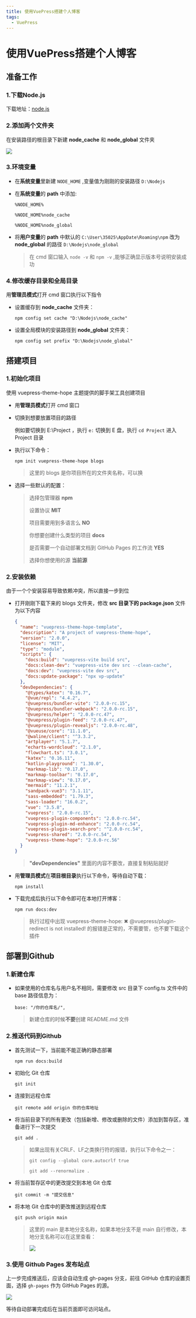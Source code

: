 ```yaml
---
title: 使用VuePress搭建个人博客
tags:
  - VuePress
---
```


# 使用VuePress搭建个人博客

##  准备工作

### 1.下载Node.js

下载地址：[node.js](https://nodejs.org/en/)

### 2.添加两个文件夹

在安装路径的根目录下新建 **node_cache** 和 **node_global** 文件夹

![](https://github.com/kef25055/Typoraimg/blob/main/blog/note/Vuepress/nodejs.png?raw=true)

### 3.环境变量

- 在**系统变量**里新建 `NODE_HOME` ,变量值为刚刚的安装路径 `D:\Nodejs`

- 在**系统变量**的 **path** 中添加:

   `%NODE_HOME%` 

   `%NODE_HOME%node_cache` 

   `%NODE_HOME%node_global`

- 将**用户变量**的 **path** 中默认的 `C:\User\35025\AppDate\Roaming\npm` 改为 **node_global** 的路径 `D:\Nodejs\node_global`

   > 在 cmd 窗口输入 `node -v` 和 `npm -v` ,能够正确显示版本号说明安装成功

### 4.修改缓存目录和全局目录

用**管理员模式**打开 cmd 窗口执行以下指令

- 设置缓存到 **node_cache** 文件夹：

  ```shell
  npm config set cache "D:\Nodejs\node_cache"
  ```

  

- 设置全局模块的安装路径到 **node_global** 文件夹：

  ```shell
  npm config set prefix "D:\Nodejs\node_global"
  ```
  
  

## 搭建项目

### 1.初始化项目

使用 vuepress-theme-hope 主题提供的脚手架工具创建项目

- 用**管理员模式**打开 cmd 窗口

- 切换到想要放置项目的路径

  例如要切换到 E:\Project ，执行 `e:` 切换到 E 盘，执行 `cd Project` 进入 Project 目录

- 执行以下命令：

  ```shell
  npm init vuepress-theme-hope blogs
  ```

  > 这里的 blogs 是你项目所在的文件夹名称，可以换

- 选择一些默认的配置：

  > 选择包管理器 **npm** 
  >
  > 设置协议 **MIT**
  >
  > 项目需要用到多语言么 **NO**
  >
  > 你想要创建什么类型的项目 **docs**
  >
  > 是否需要一个自动部署文档到 GitHub Pages 的工作流 **YES**
  >
  > 选择你想使用的源 **当前源**

### 2.安装依赖

由于一个个安装容易导致依赖冲突，所以直接一步到位

- 打开刚刚下载下来的 blogs 文件夹，修改 **src 目录下的 package.json** 文件为以下内容

  ```json
  {
    "name": "vuepress-theme-hope-template",
    "description": "A project of vuepress-theme-hope",
    "version": "2.0.0",
    "license": "MIT",
    "type": "module",
    "scripts": {
      "docs:build": "vuepress-vite build src",
      "docs:clean-dev": "vuepress-vite dev src --clean-cache",
      "docs:dev": "vuepress-vite dev src",
      "docs:update-package": "npx vp-update"
    },
    "devDependencies": {
      "@types/katex": "0.16.7",
      "@vue/repl": "4.4.2",
      "@vuepress/bundler-vite": "2.0.0-rc.15",
      "@vuepress/bundler-webpack": "2.0.0-rc.15",
      "@vuepress/helper": "2.0.0-rc.47",
      "@vuepress/plugin-feed": "2.0.0-rc.47",
      "@vuepress/plugin-revealjs": "2.0.0-rc.48",
      "@vueuse/core": "11.1.0",
      "@waline/client": "^3.3.2",
      "artplayer": "5.1.7",
      "echarts-wordcloud": "2.1.0",
      "flowchart.ts": "3.0.1",
      "katex": "0.16.11",
      "kotlin-playground": "1.30.0",
      "markmap-lib": "0.17.0",
      "markmap-toolbar": "0.17.0",
      "markmap-view": "0.17.0",
      "mermaid": "11.2.1",
      "sandpack-vue3": "3.1.11",
      "sass-embedded": "1.79.3",
      "sass-loader": "16.0.2",
      "vue": "3.5.8",
      "vuepress": "2.0.0-rc.15",
      "vuepress-plugin-components": "2.0.0-rc.54",
      "vuepress-plugin-md-enhance": "2.0.0-rc.54",
      "vuepress-plugin-search-pro": "^2.0.0-rc.54",
      "vuepress-shared": "2.0.0-rc.54",
      "vuepress-theme-hope": "2.0.0-rc.56"
    }
  }
  ```

  > **"devDependencies"** 里面的内容不要改，直接复制粘贴就好

- 用**管理员模式**在**项目根目录**执行以下命令，等待自动下载：

  ```shell
  npm install
  ```

- 下载完成后执行以下命令即可在本地打开博客：

  ```shell
  npm run docs:dev
  ```
  
  > 执行过程中出现 vuepress-theme-hope:  ✖ @vuepress/plugin-redirect is not installed! 的报错是正常的，不需要管，也不要下载这个插件

## 部署到Github

### 1.新建仓库

+ 如果使用的仓库名与用户名不相同，需要修改 src 目录下 config.ts 文件中的 base 路径信息为：

  ```shell
  base: "/你的仓库名/",
  ```

  > 新建仓库的时候**不要**创建 README.md 文件

### 2.推送代码到Github

+ 首先测试一下，当前能不能正确的静态部署

  ```shell
  npm run docs:build
  ```

+ 初始化 Git 仓库

  ```shell
  git init
  ```

+ 连接到远程仓库

  ```shell
  git remote add origin 你的仓库地址
  ```

+ 将当前目录下的所有更改（包括新增、修改或删除的文件）添加到暂存区，准备进行下一次提交

  ```shell
  git add .
  ```

  > 如果出现有关CRLF、LF之类换行符的报错，执行以下命令之一：
  >
  > ```shell
  > git config --global core.autocrlf true
  > ```
  >
  > ```shell
  > git add --renormalize .
  > ```

+ 将当前暂存区中的更改提交到本地 Git 仓库

  ```shell
  git commit -m "提交信息"
  ```

+ 将本地 Git 仓库中的更改推送到远程仓库

  ```shell
  git push origin main
  ```

  > 这里的 main 是本地分支名称，如果本地分支不是 main 自行修改，本地分支名称可以在这里查看：
  >
  > ![](https://github.com/kef25055/Typoraimg/blob/main/blog/note/Vuepress/git.png?raw=true)

### 3.使用 Github Pages 发布站点

上一步完成推送后，应该会自动生成 gh-pages 分支，前往 GitHub 仓库的设置页面，选择 `gh-pages` 作为 GitHub Pages 的源。

![](https://github.com/kef25055/Typoraimg/blob/main/blog/note/Vuepress/pages.png?raw=true)

等待自动部署完成后在当前页面即可访问站点。
